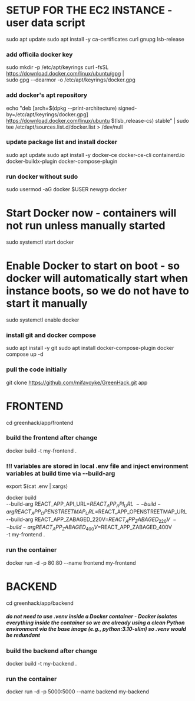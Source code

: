 # SETUP FOR THE EC2 INSTANCE - user data script

sudo apt update
sudo apt install -y ca-certificates curl gnupg lsb-release

### add officila docker key
sudo mkdir -p /etc/apt/keyrings
curl -fsSL https://download.docker.com/linux/ubuntu/gpg | \
  sudo gpg --dearmor -o /etc/apt/keyrings/docker.gpg

### add docker's apt repository
echo "deb [arch=$(dpkg --print-architecture) signed-by=/etc/apt/keyrings/docker.gpg] https://download.docker.com/linux/ubuntu $(lsb_release-cs) stable" | sudo tee /etc/apt/sources.list.d/docker.list > /dev/null

### update package list and install docker 
sudo apt update
sudo apt install -y docker-ce docker-ce-cli containerd.io docker-buildx-plugin docker-compose-plugin

### run docker without sudo
sudo usermod -aG docker $USER
newgrp docker

# Start Docker now - containers will not run unless manually started
sudo systemctl start docker

# Enable Docker to start on boot - so docker will automatically start when instance boots, so we do not have to start it manually
sudo systemctl enable docker

### install git and docker compose
sudo apt install -y git
sudo apt install docker-compose-plugin
docker compose up -d

### pull the code initially
git clone https://github.com/mifavoyke/GreenHack.git app

# FRONTEND 
cd greenhack/app/frontend

### build the frontend after change
docker build -t my-frontend .

### !!! variables are stored in local .env file and inject environment variables at build time via --build-arg

export $(cat .env | xargs)

docker build  \
--build-arg REACT_APP_API_URL=$REACT_APP_API_URL \
--build-arg REACT_APP_OPENSTREETMAP_URL=$REACT_APP_OPENSTREETMAP_URL \
--build-arg REACT_APP_ZABAGED_220V=$REACT_APP_ZABAGED_220V \
--build-arg REACT_APP_ZABAGED_400V=$REACT_APP_ZABAGED_400V \
-t my-frontend .


### run the container 
docker run -d -p 80:80 --name frontend my-frontend

# BACKEND
cd greenhack/app/backend

##### do not need to use .venv inside a Docker container - Docker isolates everything inside the container so we are already using a clean Python environment via the base image (e.g., python:3.10-slim) so .venv would be redundant

### build the backend after change
docker build -t my-backend .

### run the container 
docker run -d -p 5000:5000 --name backend my-backend




